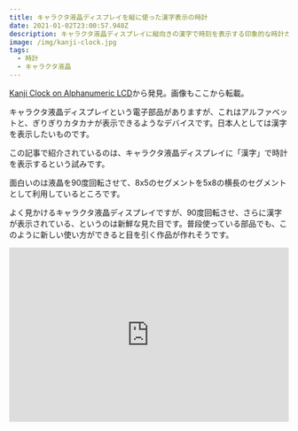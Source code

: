 ```yaml
---
title: キャラクタ液晶ディスプレイを縦に使った漢字表示の時計
date: 2021-01-02T23:00:57.948Z
description: キャラクタ液晶ディスプレイに縦向きの漢字で時刻を表示する印象的な時計ガジェットの作例を紹介します。
image: /img/kanji-clock.jpg
tags:
  - 時計
  - キャラクタ液晶
---
```

[Kanji Clock on Alphanumeric LCD](https://hackaday.io/project/12207-kanji-clock-on-alphanumeric-lcd)から発見。画像もここから転載。

キャラクタ液晶ディスプレイという電子部品がありますが、これはアルファベットと、ぎりぎりカタカナが表示できるようなデバイスです。日本人としては漢字を表示したいものです。

この記事で紹介されているのは、キャラクタ液晶ディスプレイに「漢字」で時計を表示するという試みです。

面白いのは液晶を90度回転させて、8x5のセグメントを5x8の横長のセグメントとして利用しているところです。

よく見かけるキャラクタ液晶ディスプレイですが、90度回転させ、さらに漢字が表示されている、というのは新鮮な見た目です。普段使っている部品でも、このように新しい使い方ができると目を引く作品が作れそうです。

<iframe width="100%" height="315" src="https://www.youtube.com/embed/gAVzzv1qlT8" frameborder="0" allow="accelerometer; autoplay; clipboard-write; encrypted-media; gyroscope; picture-in-picture" allowfullscreen></iframe>

